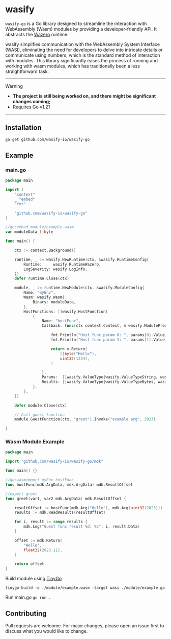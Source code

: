 # wasify

`wasify-go` is a Go library designed to streamline the interaction with WebAssembly (Wasm) modules by providing a developer-friendly API. It abstracts the [Wazero](https://github.com/tetratelabs/wazero) runtime.

wasify simplifies communication with the WebAssembly System Interface (WASI), eliminating the need for developers to delve into intricate details or communicate using numbers, which is the standard method of interaction with modules. This library significantly eases the process of running and working with wasm modules, which has traditionally been a less straightforward task.

---

> [!WARNING]
>
> -   **The project is still being worked on, and there might be significant changes coming;**
> -   Requires Go v1.21

---

## Installation

```bash
go get github.com/wasify-io/wasify-go
```

## Example

### main.go

```go
package main

import (
    "context"
    _ "embed"
    "fmt"

    "github.com/wasify-io/wasify-go"
)

//go:embed module/example.wasm
var moduleData []byte

func main() {

    ctx := context.Background()

    runtime, _ := wasify.NewRuntime(ctx, &wasify.RuntimeConfig{
        Runtime:     wasify.RuntimeWazero,
        LogSeverity: wasify.LogInfo,
    })
    defer runtime.Close(ctx)

    module, _ := runtime.NewModule(ctx, &wasify.ModuleConfig{
        Name: "myEnv",
        Wasm: wasify.Wasm{
            Binary: moduleData,
        },
        HostFunctions: []wasify.HostFunction{
            {
                Name: "hostFunc",
                Callback: func(ctx context.Context, m wasify.ModuleProxy, params wasify.Params) *wasify.Results {

                    fmt.Println("Host func param 0: ", params[0].Value)
                    fmt.Println("Host func param 1: ", params[1].Value)

                    return m.Return(
                        []byte("Hello"),
                        uint32(1234),
                    )

                },
                Params:  []wasify.ValueType{wasify.ValueTypeString, wasify.ValueTypeI32},
                Results: []wasify.ValueType{wasify.ValueTypeBytes, wasify.ValueTypeI32},
            },
        },
    })

    defer module.Close(ctx)

    // Call guest function
    module.GuestFunction(ctx, "greet").Invoke("example arg", 2023)

}
```

### Wasm Module Example

```go
package main

import "github.com/wasify-io/wasify-go/mdk"

func main() {}

//go:wasmimport myEnv hostFunc
func hostFunc(mdk.ArgData, mdk.ArgData) mdk.ResultOffset

//export greet
func greet(var1, var2 mdk.ArgData) mdk.ResultOffset {

    resultOffset := hostFunc(mdk.Arg("Hello"), mdk.Arg(uint32(2023)))
    results := mdk.ReadResults(resultOffset)

    for i, result := range results {
        mdk.Log("Guest func result %d: %s", i, result.Data)
    }

    offset := mdk.Return(
		"Hello",
		float32(2023.11),
	)

	return offset
}
```

Build module using [TinyGo](https://tinygo.org/)

```
tinygo build -o ./module/example.wasm -target wasi ./module/example.go
```

Run main.go `go run .`

## Contributing

Pull requests are welcome. For major changes, please open an issue first to discuss what you would like to change.
